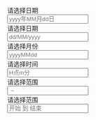 <div class="layui-form">
  <div class="layui-form-item">
    <div class="layui-inline">
      <label class="layui-form-label">请选择日期</label>
      <div class="layui-input-inline">
        <input type="text" class="layui-input" id="ID-laydate-format-1" placeholder="yyyy年MM月dd日">
      </div>
    </div>
    <div class="layui-inline">
      <label class="layui-form-label">请选择日期</label>
      <div class="layui-input-inline">
        <input type="text" class="layui-input" id="ID-laydate-format-2" placeholder="dd/MM/yyyy">
      </div>
    </div>
    <div class="layui-inline">
      <label class="layui-form-label">请选择月份</label>
      <div class="layui-input-inline">
        <input type="text" class="layui-input" id="ID-laydate-format-3" placeholder="yyyyMMdd">
      </div>
    </div>
    <div class="layui-inline">
      <label class="layui-form-label">请选择时间</label>
      <div class="layui-input-inline">
        <input type="text" class="layui-input" id="ID-laydate-format-4" placeholder="H点m分">
      </div>
    </div>
    <div class="layui-inline">
      <label class="layui-form-label">请选择范围</label>
      <div class="layui-input-inline">
        <input type="text" class="layui-input" id="ID-laydate-format-5" placeholder=" ~ ">
      </div>
    </div>
    <div class="layui-inline">
      <label class="layui-form-label">请选择范围</label>
      <div class="layui-input-inline">
        <input type="text" class="layui-input" id="ID-laydate-format-6" placeholder="开始 到 结束">
      </div>
    </div>
  </div>
</div>

<!-- import layui --> 
<script>
layui.use(function(){
  var laydate = layui.laydate;

  // 自定义格式
  laydate.render({
    elem: '#ID-laydate-format-1',
    format: 'yyyy年MM月dd日'
  });
  laydate.render({
    elem: '#ID-laydate-format-2',
    format: 'dd/MM/yyyy'
  });
  laydate.render({
    elem: '#ID-laydate-format-3',
    format: 'yyyyMMdd'
  });
  laydate.render({
    elem: '#ID-laydate-format-4',
    type: 'time',
    format: 'H点m分'
  });
  laydate.render({
    elem: '#ID-laydate-format-5',
    type: 'month',
    range: '~',
    format: 'yyyy-MM'
  });
  laydate.render({
    elem: '#ID-laydate-format-6',
    type: 'datetime',
    range: '到',
    format: 'yyyy年M月d日H时m分s秒'
  });
});
</script>